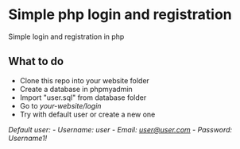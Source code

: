 # Simple php login and registration
Simple login and registration in php

## What to do
  - Clone this repo into your website folder
  - Create a database in phpmyadmin
  - Import "user.sql" from database folder
  - Go to *your-website/login*
  - Try with default user or create a new one 
  
*Default user:
    - Username: user
    - Email:    user@user.com
    - Password: Username1!*

